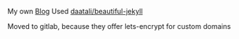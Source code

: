 My own [Blog](http://lookwada.de)
Used [daatali/beautiful-jekyll](https://github.com/daattali/beautiful-jekyll)

Moved to gitlab, because they offer lets-encrypt for custom domains
